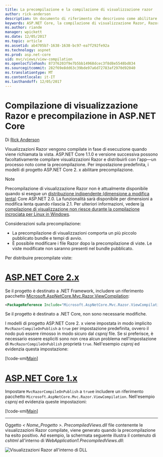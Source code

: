 ```yaml
---
title: La precompilazione e la compilazione di visualizzazione razor
author: rick-anderson
description: Un documento di riferimento che descrivono come abilitare la compilazione di visualizzazione MVC Razor e precompilazione nelle applicazioni ASP.NET Core.
keywords: ASP.NET Core, la compilazione di visualizzazione Razor, Razor pre-compilazione, la precompilazione Razor
ms.author: riande
manager: wpickett
ms.date: 12/05/2017
ms.topic: article
ms.assetid: ab4705b7-1638-1638-bc97-ea7f292fe92a
ms.technology: aspnet
ms.prod: asp.net-core
uid: mvc/views/view-compilation
ms.openlocfilehash: 873f6203f9e7b5bb14968dcec3f8d8e5548bd834
ms.sourcegitcommit: 282f69e8dd63c39bde97a6d72783af2970d92040
ms.translationtype: MT
ms.contentlocale: it-IT
ms.lasthandoff: 12/05/2017
---
```

# <a name="razor-view-compilation-and-precompilation-in-aspnet-core"></a>Compilazione di visualizzazione Razor e precompilazione in ASP.NET Core

Di [Rick Anderson](https://twitter.com/RickAndMSFT)

Visualizzazioni Razor vengono compilate in fase di esecuzione quando viene richiamata la vista. ASP.NET Core 1.1.0 e versione successiva possono facoltativamente compilare visualizzazioni Razor e distribuirli con l'app&mdash;un processo noto come la precompilazione. Per impostazione predefinita, i modelli di progetto ASP.NET Core 2. x abilitare precompilazione.

> [!NOTE]
> Precompilazione di visualizzazione Razor non è attualmente disponibile quando si esegue un [distribuzione indipendente (dimensione a modifica lenta)](/dotnet/core/deploying/#self-contained-deployments-scd) Core ASP.NET 2.0. La funzionalità sarà disponibile per dimensioni a modifica lenta quando rilascia 2.1. Per ulteriori informazioni, vedere [la compilazione di visualizzazione non riesce durante la compilazione incrociata per Linux in Windows](https://github.com/aspnet/MvcPrecompilation/issues/102).

Considerazioni sulla precompilazione:

* La precompilazione di visualizzazioni comporta un più piccolo pubblicato bundle e tempi di avvio.
* È possibile modificare i file Razor dopo la precompilazione di viste. Le viste modificate non saranno presenti nel bundle pubblicato. 

Per distribuire precompilate viste:

# <a name="aspnet-core-2xtabaspnetcore2x"></a>[ASP.NET Core 2.x](#tab/aspnetcore2x)

Se il progetto è destinato a .NET Framework, includere un riferimento pacchetto [Microsoft.AspNetCore.Mvc.Razor.ViewCompilation](https://www.nuget.org/packages/Microsoft.AspNetCore.Mvc.Razor.ViewCompilation/):

```xml
<PackageReference Include="Microsoft.AspNetCore.Mvc.Razor.ViewCompilation" Version="2.0.0" PrivateAssets="All" />
```

Se il progetto è destinato a .NET Core, non sono necessarie modifiche.

I modelli di progetto ASP.NET Core 2. x viene impostata in modo implicito `MvcRazorCompileOnPublish` a `true` per impostazione predefinita, ovvero il nodo può essere rimosso in modo sicuro dal *csproj* file. Se si preferisce, è necessario essere espliciti sono non crea alcun problema nell'impostazione di `MvcRazorCompileOnPublish` proprietà `true`. Nell'esempio *csproj* ed evidenzia questa impostazione:

[!code-xml[Main](view-compilation\sample\MvcRazorCompileOnPublish2.csproj?highlight=5)]

# <a name="aspnet-core-1xtabaspnetcore1x"></a>[ASP.NET Core 1.x](#tab/aspnetcore1x)

Impostare `MvcRazorCompileOnPublish` a `true`e includere un riferimento pacchetto `Microsoft.AspNetCore.Mvc.Razor.ViewCompilation`. Nell'esempio *csproj* ed evidenzia queste impostazioni:

[!code-xml[Main](view-compilation\sample\MvcRazorCompileOnPublish.csproj?highlight=5,12)]

---

Oggetto *< Nome_Progetto >. PrecompiledViews.dll* file contenente le visualizzazioni Razor compilate, viene generato quando la precompilazione ha esito positivo. Ad esempio, la schermata seguente illustra il contenuto di *cshtml* all'interno di *WebApplication1.PrecompiledViews.dll*:

![Visualizzazioni Razor all'interno di DLL](view-compilation/_static/razor-views-in-dll.png)

